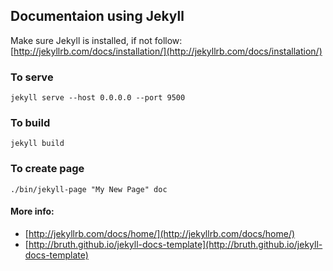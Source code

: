## Documentaion using Jekyll

Make sure Jekyll is installed, if not follow: [http://jekyllrb.com/docs/installation/](http://jekyllrb.com/docs/installation/)

### To serve

```
jekyll serve --host 0.0.0.0 --port 9500   
```

### To build

```
jekyll build
```

### To create page

```
./bin/jekyll-page "My New Page" doc  
```

#### More info:

- [http://jekyllrb.com/docs/home/](http://jekyllrb.com/docs/home/)
- [http://bruth.github.io/jekyll-docs-template](http://bruth.github.io/jekyll-docs-template)

